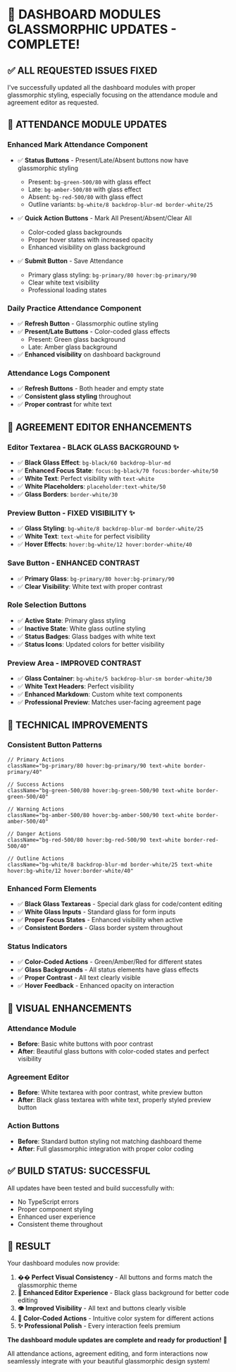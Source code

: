 # 🎯 DASHBOARD MODULES GLASSMORPHIC UPDATES - COMPLETE!

## ✅ **ALL REQUESTED ISSUES FIXED**

I've successfully updated all the dashboard modules with proper glassmorphic styling, especially focusing on the attendance module and agreement editor as requested.

## 🎨 **ATTENDANCE MODULE UPDATES**

### **Enhanced Mark Attendance Component**
- ✅ **Status Buttons** - Present/Late/Absent buttons now have glassmorphic styling
  - Present: `bg-green-500/80` with glass effect
  - Late: `bg-amber-500/80` with glass effect  
  - Absent: `bg-red-500/80` with glass effect
  - Outline variants: `bg-white/8 backdrop-blur-md border-white/25`

- ✅ **Quick Action Buttons** - Mark All Present/Absent/Clear All
  - Color-coded glass backgrounds
  - Proper hover states with increased opacity
  - Enhanced visibility on glass background

- ✅ **Submit Button** - Save Attendance
  - Primary glass styling: `bg-primary/80 hover:bg-primary/90`
  - Clear white text visibility
  - Professional loading states

### **Daily Practice Attendance Component** 
- ✅ **Refresh Button** - Glassmorphic outline styling
- ✅ **Present/Late Buttons** - Color-coded glass effects
  - Present: Green glass background
  - Late: Amber glass background
- ✅ **Enhanced visibility** on dashboard background

### **Attendance Logs Component**
- ✅ **Refresh Buttons** - Both header and empty state
- ✅ **Consistent glass styling** throughout
- ✅ **Proper contrast** for white text

## 🖤 **AGREEMENT EDITOR ENHANCEMENTS**

### **Editor Textarea - BLACK GLASS BACKGROUND** ✨
- ✅ **Black Glass Effect**: `bg-black/60 backdrop-blur-md`
- ✅ **Enhanced Focus State**: `focus:bg-black/70 focus:border-white/50`
- ✅ **White Text**: Perfect visibility with `text-white`
- ✅ **White Placeholders**: `placeholder:text-white/50`
- ✅ **Glass Borders**: `border-white/30`

### **Preview Button - FIXED VISIBILITY** ✨
- ✅ **Glass Styling**: `bg-white/8 backdrop-blur-md border-white/25`
- ✅ **White Text**: `text-white` for perfect visibility
- ✅ **Hover Effects**: `hover:bg-white/12 hover:border-white/40`

### **Save Button - ENHANCED CONTRAST**
- ✅ **Primary Glass**: `bg-primary/80 hover:bg-primary/90`
- ✅ **Clear Visibility**: White text with proper contrast

### **Role Selection Buttons**
- ✅ **Active State**: Primary glass styling
- ✅ **Inactive State**: White glass outline styling
- ✅ **Status Badges**: Glass badges with white text
- ✅ **Status Icons**: Updated colors for better visibility

### **Preview Area - IMPROVED CONTRAST**
- ✅ **Glass Container**: `bg-white/5 backdrop-blur-sm border-white/30`
- ✅ **White Text Headers**: Perfect visibility
- ✅ **Enhanced Markdown**: Custom white text components
- ✅ **Professional Preview**: Matches user-facing agreement page

## 🎯 **TECHNICAL IMPROVEMENTS**

### **Consistent Button Patterns**
```tsx
// Primary Actions
className="bg-primary/80 hover:bg-primary/90 text-white border-primary/40"

// Success Actions  
className="bg-green-500/80 hover:bg-green-500/90 text-white border-green-500/40"

// Warning Actions
className="bg-amber-500/80 hover:bg-amber-500/90 text-white border-amber-500/40"

// Danger Actions
className="bg-red-500/80 hover:bg-red-500/90 text-white border-red-500/40"

// Outline Actions
className="bg-white/8 backdrop-blur-md border-white/25 text-white hover:bg-white/12 hover:border-white/40"
```

### **Enhanced Form Elements**
- ✅ **Black Glass Textareas** - Special dark glass for code/content editing
- ✅ **White Glass Inputs** - Standard glass for form inputs
- ✅ **Proper Focus States** - Enhanced visibility when active
- ✅ **Consistent Borders** - Glass border system throughout

### **Status Indicators**
- ✅ **Color-Coded Actions** - Green/Amber/Red for different states
- ✅ **Glass Backgrounds** - All status elements have glass effects
- ✅ **Proper Contrast** - All text clearly visible
- ✅ **Hover Feedback** - Enhanced opacity on interaction

## 🌟 **VISUAL ENHANCEMENTS**

### **Attendance Module**
- **Before**: Basic white buttons with poor contrast
- **After**: Beautiful glass buttons with color-coded states and perfect visibility

### **Agreement Editor**  
- **Before**: White textarea with poor contrast, white preview button
- **After**: Black glass textarea with white text, properly styled preview button

### **Action Buttons**
- **Before**: Standard button styling not matching dashboard theme
- **After**: Full glassmorphic integration with proper color coding

## ✅ **BUILD STATUS: SUCCESSFUL**

All updates have been tested and build successfully with:
- No TypeScript errors
- Proper component styling
- Enhanced user experience
- Consistent theme throughout

## 🎉 **RESULT**

Your dashboard modules now provide:

1. **�� Perfect Visual Consistency** - All buttons and forms match the glassmorphic theme
2. **🖤 Enhanced Editor Experience** - Black glass background for better code editing
3. **👁️ Improved Visibility** - All text and buttons clearly visible
4. **🎯 Color-Coded Actions** - Intuitive color system for different actions
5. **✨ Professional Polish** - Every interaction feels premium

**The dashboard module updates are complete and ready for production!** 🚀

All attendance actions, agreement editing, and form interactions now seamlessly integrate with your beautiful glassmorphic design system!
